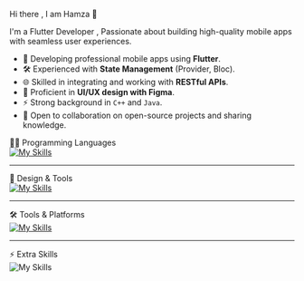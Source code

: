Hi there , I am Hamza 👋


I'm a Flutter Developer , Passionate about building high-quality mobile apps with seamless user experiences.



- 📱 Developing professional mobile apps using **Flutter**.  
- 🛠️ Experienced with **State Management** (Provider, Bloc).  
- 🌐 Skilled in integrating and working with **RESTful APIs**.  
- 🎨 Proficient in **UI/UX design with Figma**.  
- ⚡ Strong background in `C++` and `Java`.  
- 🤝 Open to collaboration on open-source projects and sharing knowledge.


👨‍💻 Programming Languages  
[![My Skills](https://skillicons.dev/icons?i=dart,flutter)](https://skillicons.dev)  

---

🎨 Design & Tools  
[![My Skills](https://skillicons.dev/icons?i=figma,firebase,postman)](https://skillicons.dev)  

---

🛠️ Tools & Platforms  
[![My Skills](https://skillicons.dev/icons?i=git,github,vscode,androidstudio)](https://skillicons.dev)  

---

⚡ Extra Skills  
![My Skills](https://skillicons.dev/icons?i=java,cpp)
  

